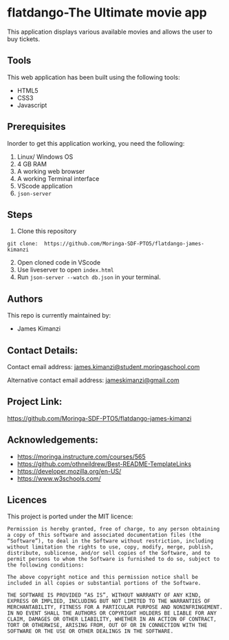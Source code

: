 # flatdango-The Ultimate movie app

This application displays various available movies and allows the user to buy tickets.

## Tools
This web application has been built using the following tools:

- HTML5
- CSS3
- Javascript

## Prerequisites
Inorder to get this application working, you need the following:

1. Linux/ Windows OS
2. 4 GB RAM
3. A working web browser
4. A working Terminal interface
5. VScode application
6. `json-server`

## Steps
1. Clone this repository
```
git clone:  https://github.com/Moringa-SDF-PTO5/flatdango-james-kimanzi

```
2. Open cloned code in VScode
3. Use liveserver to open `index.html`
4. Run `json-server --watch db.json` in your terminal.

## Authors
This repo is currently maintained by:
- James Kimanzi

## Contact Details:
Contact email address: james.kimanzi@student.moringaschool.com

Alternative contact email address: jameskimanzi@gmail.com

## Project Link: 
https://github.com/Moringa-SDF-PTO5/flatdango-james-kimanzi

## Acknowledgements:
 - https://moringa.instructure.com/courses/565
 - https://github.com/othneildrew/Best-README-TemplateLinks
 - https://developer.mozilla.org/en-US/
 - https://www.w3schools.com/

 ## Licences
This project is ported under the MIT licence:

```
Permission is hereby granted, free of charge, to any person obtaining a copy of this software and associated documentation files (the “Software”), to deal in the Software without restriction, including without limitation the rights to use, copy, modify, merge, publish, distribute, sublicense, and/or sell copies of the Software, and to permit persons to whom the Software is furnished to do so, subject to the following conditions:

The above copyright notice and this permission notice shall be included in all copies or substantial portions of the Software.

THE SOFTWARE IS PROVIDED “AS IS”, WITHOUT WARRANTY OF ANY KIND, EXPRESS OR IMPLIED, INCLUDING BUT NOT LIMITED TO THE WARRANTIES OF MERCHANTABILITY, FITNESS FOR A PARTICULAR PURPOSE AND NONINFRINGEMENT. IN NO EVENT SHALL THE AUTHORS OR COPYRIGHT HOLDERS BE LIABLE FOR ANY CLAIM, DAMAGES OR OTHER LIABILITY, WHETHER IN AN ACTION OF CONTRACT, TORT OR OTHERWISE, ARISING FROM, OUT OF OR IN CONNECTION WITH THE SOFTWARE OR THE USE OR OTHER DEALINGS IN THE SOFTWARE.
```

